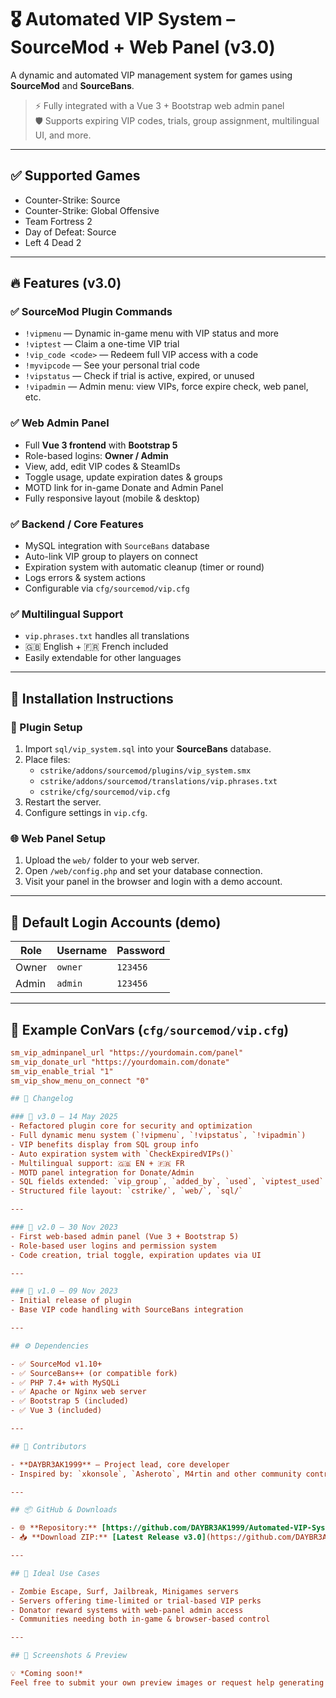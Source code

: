 # 🎖️ Automated VIP System – SourceMod + Web Panel (v3.0)

A dynamic and automated VIP management system for games using **SourceMod** and **SourceBans**.

> ⚡ Fully integrated with a Vue 3 + Bootstrap web admin panel  
> 🛡️ Supports expiring VIP codes, trials, group assignment, multilingual UI, and more.

---

## ✅ Supported Games

- Counter-Strike: Source
- Counter-Strike: Global Offensive
- Team Fortress 2
- Day of Defeat: Source
- Left 4 Dead 2

---

## 🔥 Features (v3.0)

### ✅ SourceMod Plugin Commands
- `!vipmenu` — Dynamic in-game menu with VIP status and more
- `!viptest` — Claim a one-time VIP trial
- `!vip_code <code>` — Redeem full VIP access with a code
- `!myvipcode` — See your personal trial code
- `!vipstatus` — Check if trial is active, expired, or unused
- `!vipadmin` — Admin menu: view VIPs, force expire check, web panel, etc.

### ✅ Web Admin Panel
- Full **Vue 3 frontend** with **Bootstrap 5**
- Role-based logins: **Owner / Admin**
- View, add, edit VIP codes & SteamIDs
- Toggle usage, update expiration dates & groups
- MOTD link for in-game Donate and Admin Panel
- Fully responsive layout (mobile & desktop)

### ✅ Backend / Core Features
- MySQL integration with `SourceBans` database
- Auto-link VIP group to players on connect
- Expiration system with automatic cleanup (timer or round)
- Logs errors & system actions
- Configurable via `cfg/sourcemod/vip.cfg`

### ✅ Multilingual Support
- `vip.phrases.txt` handles all translations
- 🇬🇧 English + 🇫🇷 French included
- Easily extendable for other languages

---

## 💾 Installation Instructions

### 🔧 Plugin Setup
1. Import `sql/vip_system.sql` into your **SourceBans** database.
2. Place files:
   - `cstrike/addons/sourcemod/plugins/vip_system.smx`
   - `cstrike/addons/sourcemod/translations/vip.phrases.txt`
   - `cstrike/cfg/sourcemod/vip.cfg`
3. Restart the server.
4. Configure settings in `vip.cfg`.

### 🌐 Web Panel Setup
1. Upload the `web/` folder to your web server.
2. Open `/web/config.php` and set your database connection.
3. Visit your panel in the browser and login with a demo account.

---

## 🧪 Default Login Accounts (demo)

| Role  | Username | Password |
|-------|----------|----------|
| Owner | `owner`  | `123456` |
| Admin | `admin`  | `123456` |

---

## 🧠 Example ConVars (`cfg/sourcemod/vip.cfg`)

```cfg
sm_vip_adminpanel_url "https://yourdomain.com/panel"
sm_vip_donate_url "https://yourdomain.com/donate"
sm_vip_enable_trial "1"
sm_vip_show_menu_on_connect "0"

## 📜 Changelog

### 🔷 v3.0 – 14 May 2025
- Refactored plugin core for security and optimization  
- Full dynamic menu system (`!vipmenu`, `!vipstatus`, `!vipadmin`)  
- VIP benefits display from SQL group info  
- Auto expiration system with `CheckExpiredVIPs()`  
- Multilingual support: 🇬🇧 EN + 🇫🇷 FR  
- MOTD panel integration for Donate/Admin  
- SQL fields extended: `vip_group`, `added_by`, `used`, `viptest_used`  
- Structured file layout: `cstrike/`, `web/`, `sql/`  

---

### 🔹 v2.0 – 30 Nov 2023
- First web-based admin panel (Vue 3 + Bootstrap 5)  
- Role-based user logins and permission system  
- Code creation, trial toggle, expiration updates via UI  

---

### 🔸 v1.0 – 09 Nov 2023
- Initial release of plugin  
- Base VIP code handling with SourceBans integration  

---

## ⚙️ Dependencies

- ✅ SourceMod v1.10+  
- ✅ SourceBans++ (or compatible fork)  
- ✅ PHP 7.4+ with MySQLi  
- ✅ Apache or Nginx web server  
- ✅ Bootstrap 5 (included)  
- ✅ Vue 3 (included)  

---

## 🙌 Contributors

- **DAYBR3AK1999** – Project lead, core developer  
- Inspired by: `xkonsole`, `Asheroto`, M4rtin and other community contributions  

---

## 📦 GitHub & Downloads

- 🌐 **Repository:** [https://github.com/DAYBR3AK1999/Automated-VIP-System](https://github.com/DAYBR3AK1999/Automated-VIP-System)  
- 📥 **Download ZIP:** [Latest Release v3.0](https://github.com/DAYBR3AK1999/Automated-VIP-System/releases/latest)  

---

## 🎯 Ideal Use Cases

- Zombie Escape, Surf, Jailbreak, Minigames servers  
- Servers offering time-limited or trial-based VIP perks  
- Donator reward systems with web-panel admin access  
- Communities needing both in-game & browser-based control  

---

## 📸 Screenshots & Preview

💡 *Coming soon!*  
Feel free to submit your own preview images or request help generating promotional banners!
